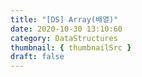 ```yaml
---
title: "[DS] Array(배열)"
date: 2020-10-30 13:10:60
category: DataStructures
thumbnail: { thumbnailSrc }
draft: false
---
```


